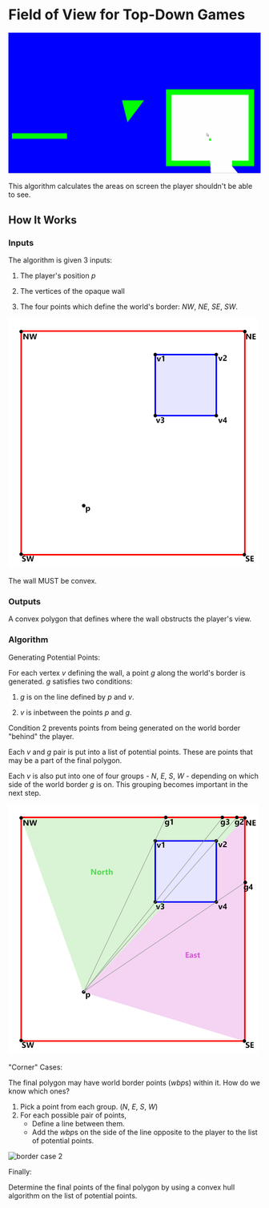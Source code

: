 # Field of View for Top-Down Games



![field of view demo](demo.gif)



This algorithm calculates the areas on screen the player shouldn't be able to see.



## How It Works



### Inputs



The algorithm is given 3 inputs:


1. The player's position *p*

2. The vertices of the opaque wall

3. The four points which define the world's border: *NW*, *NE*, *SE*, *SW*.



![inputs visual](inputs.png)



The wall MUST be convex.



### Outputs



A convex polygon that defines where the wall obstructs the player's view.



### Algorithm



Generating Potential Points:



For each vertex *v* defining the wall, a point *g* along the world's border is generated. *g* satisfies two conditions:



1. *g* is on the line defined by *p* and *v*.

2. *v* is inbetween the points *p* and *g*.



Condition 2 prevents points from being generated on the world border "behind" the player.



Each *v* and *g* pair is put into a list of potential points. These are points that may be a part of the final polygon. 



Each *v* is also put into one of four groups - *N*, *E*, *S*, *W* - depending on which side of the world border *g* is on. This grouping becomes important in the next step.



![generated points visual](generatedPoints.png)



"Corner" Cases:



The final polygon may have world border points (*wbp*s) within it. How do we know which ones?



1. Pick a point from each group. (*N*, *E*, *S*, *W*)
2. For each possible pair of points,
	- Define a line between them.
	- Add the *wbp*s on the side of the line opposite to the player to the list of potential points.



![border case 2](cornerCase.png)



Finally:



Determine the final points of the final polygon by using a convex hull algorithm on the list of potential points.
